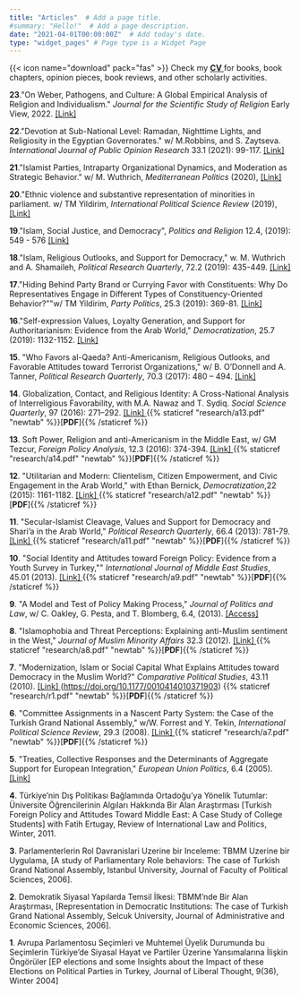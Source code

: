 ```yaml
---
title: "Articles"  # Add a page title.
#summary: "Hello!"  # Add a page description.
date: "2021-04-01T00:00:00Z"  # Add today's date.
type: "widget_pages" # Page type is a Widget Page
---
```


{{< icon name="download" pack="fas" >}} Check my <a href="https://www.dropbox.com/s/w4t5otvs4fsrao4/CV_2021.pdf?dl=0"> **CV** </a> for books, book chapters, opinion pieces, book reviews, and other scholarly activities.

**23**."On Weber, Pathogens, and Culture: A Global Empirical Analysis of Religion and Individualism." _Journal for the Scientific Study of Religion_ Early View, 2022. <a href="https://doi.org/10.1111/jssr.12778"> [Link]</a>

**22**."Devotion at Sub-National Level: Ramadan, Nighttime Lights, and Religiosity in the Egyptian Governorates." w/ M.Robbins, and S. Zaytseva. _International Journal of Public Opinion Research_ 33.1 (2021): 99-117. <a href="https://academic.oup.com/ijpor/advance-article/doi/10.1093/ijpor/edaa019/6018002?guestAccessKey=0094e236-8895-4786-a931-89443c74600b"> [Link]</a>

**21**."Islamist Parties, Intraparty Organizational Dynamics, and Moderation as Strategic Behavior." w/ M. Wuthrich, _Mediterranean Politics_ (2020), <a href="https://doi.org/10.1080/13629395.2020.1790165">[Link]</a>

**20**."Ethnic violence and substantive representation of minorities in parliament. w/ TM Yildirim, _International Political Science Review_ (2019), <a href="https://doi.org/10.1177/0192512119891528">[Link]</a>

**19**."Islam, Social Justice, and Democracy", _Politics and Religion_ 12.4, (2019): 549 - 576 <a href="https://doi.org/10.1017/S1755048318000810">[Link]</a>

**18**."Islam, Religious Outlooks, and Support for Democracy," w. M. Wuthrich and A. Shamaileh,  _Political Research Quarterly_, 72.2 (2019): 435-449. <a href="https://doi.org/10.1177/1065912918793233">[Link]</a>

**17**."Hiding Behind Party Brand or Currying Favor with Constituents: Why Do Representatives Engage in Different Types of Constituency-Oriented Behavior?""w/ TM Yildirim, _Party Politics_, 25.3 (2019): 369-81. <a href="https://doi.org/10.1177/1354068817720438">[Link]</a>

**16**."Self-expression Values, Loyalty Generation, and Support for Authoritarianism: Evidence from the Arab World,"  _Democratization_, 25.7 (2019): 1132-1152. <a href="https://doi.org/10.1080/13510347.2018.1450388"> [Link]</a>

**15**. "Who Favors al-Qaeda? Anti-Americanism, Religious Outlooks, and Favorable Attitudes toward Terrorist Organizations,"  w/ B. O’Donnell and A. Tanner, _Political Research Quarterly_, 70.3 (2017): 480 – 494. <a href="https://doi.org/10.1177/1065912917702498">[Link] </a>

**14**. Globalization, Contact, and Religious Identity: A Cross-National Analysis of Interreligious Favorability, with M.A. Nawaz and T. Sydiq.  _Social Science Quarterly_, 97 (2016): 271–292. <a href="https://doi.org/10.1111/ssqu.12221">[Link] </a> {{% staticref "research/a13.pdf" "newtab" %}}[**PDF**]{{% /staticref %}}

**13**. Soft Power, Religion and anti-Americanism in the Middle East, w/ GM Tezcur, _Foreign Policy Analysis_, 12.3 (2016): 374-394.  <a href="https://doi.org/10.1111/fpa.12090">[Link] </a> {{% staticref "research/a14.pdf" "newtab" %}}[**PDF**]{{% /staticref %}}

**12**. "Utilitarian and Modern: Clientelism, Citizen Empowerment, and Civic Engagement in the Arab World," with Ethan Bernick, _Democratization_,22 (2015): 1161-1182. <a href="https://doi.org/10.1080/13510347.2014.928696">[Link] </a> {{% staticref "research/a12.pdf" "newtab" %}}[**PDF**]{{% /staticref %}}

**11**. "Secular-Islamist Cleavage, Values and Support for Democracy and Shari’a in the Arab World," _Political Research Quarterly_, 66.4 (2013): 781-79.  <a href="https://doi.org/10.1177/1065912912470759">[Link] </a> {{% staticref "research/a11.pdf" "newtab" %}}[**PDF**]{{% /staticref %}}

**10**. "Social Identity and Attitudes toward Foreign Policy: Evidence from a Youth Survey in Turkey,"" _International Journal of Middle East Studies_, 45.01 (2013).  <a href="https://doi.org/10.1017/S0020743812001249">[Link] </a> {{% staticref "research/a9.pdf" "newtab" %}}[**PDF**]{{% /staticref %}}

**9**. "A Model and Test of Policy Making Process," _Journal of Politics and Law_, w/ C. Oakley, G. Pesta, and T. Blomberg, 6.4, (2013). <a href="http://www.ccsenet.org/journal/index.php/jpl/article/view/32408"> [Access] <a/>

**8**. "Islamophobia and Threat Perceptions: Explaining anti-Muslim sentiment in the West," _Journal of Muslim Minority Affairs_ 32.3 (2012).  <a href="https://doi.org/10.1080/13602004.2012.727291">[Link] </a> {{% staticref "research/a8.pdf" "newtab" %}}[**PDF**]{{% /staticref %}}

**7**. "Modernization, Islam or Social Capital What Explains Attitudes toward Democracy in the Muslim World?" _Comparative Political Studies_, 43.11 (2010). <a href="https://doi.org/10.1177/0010414010371903"> [Link] <a/> (https://doi.org/10.1177/0010414010371903) {{% staticref "research/r1.pdf" "newtab" %}}[**PDF**]{{% /staticref %}}

**6**. "Committee Assignments in a Nascent Party System: the Case of the Turkish Grand National Assembly," w/W. Forrest and Y. Tekin, _International Political Science Review_, 29.3 (2008). <a href="https://doi.org/10.1177/0192512107088389">[Link] </a> {{% staticref "research/a7.pdf" "newtab" %}}[**PDF**]{{% /staticref %}}

**5**. "Treaties, Collective Responses and the Determinants of Aggregate Support for European Integration," _European Union Politics_, 6.4 (2005).<a href="https://doi.org/10.1177/1465116505057818">[Link] </a>  

**4**. Türkiye’nin Dış Politikası Bağlamında Ortadoğu’ya Yönelik Tutumlar: Üniversite Öğrencilerinin Algıları Hakkında Bir Alan Araştırması [Turkish Foreign Policy and Attitudes Toward Middle East: A Case Study of College Students] with Fatih Ertugay, Review of International Law and Politics, Winter, 2011.

**3**. Parlamenterlerin Rol Davranislari Uzerine bir Inceleme: TBMM Uzerine bir Uygulama, [A study of Parliamentary Role behaviors: The case of Turkish Grand National Assembly, Istanbul University, Journal of Faculty of Political Sciences, 2006].

**2**. Demokratik Siyasal Yapılarda Temsil İlkesi: TBMM’nde Bir Alan Araştırması, [Representation in Democratic Institutions: The case of Turkish Grand National Assembly, Selcuk University, Journal of Administrative and Economic Sciences, 2006].

**1**. Avrupa Parlamentosu Seçimleri ve Muhtemel Üyelik Durumunda bu Seçimlerin Türkiye’de Siyasal Hayat ve Partiler Üzerine Yansımalarına İlişkin Öngörüler [EP elections and some Insights about the Impact of these Elections on Political Parties in Turkey, Journal of Liberal Thought, 9(36), Winter 2004]
